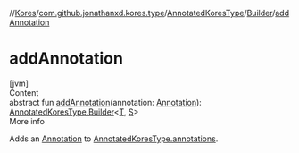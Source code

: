 //[Kores](../../../index.md)/[com.github.jonathanxd.kores.type](../../index.md)/[AnnotatedKoresType](../index.md)/[Builder](index.md)/[addAnnotation](add-annotation.md)



# addAnnotation  
[jvm]  
Content  
abstract fun [addAnnotation](add-annotation.md)(annotation: [Annotation](../../../com.github.jonathanxd.kores.base/-annotation/index.md)): [AnnotatedKoresType.Builder](index.md)<[T](index.md), [S](index.md)>  
More info  


Adds an [Annotation](../../../com.github.jonathanxd.kores.base/-annotation/index.md) to [AnnotatedKoresType.annotations](../annotations.md).

  



